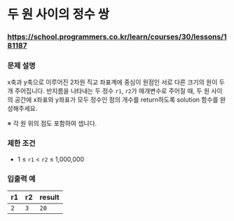 # 두 원 사이의 정수 쌍

### https://school.programmers.co.kr/learn/courses/30/lessons/181187

### 문제 설명

x축과 y축으로 이루어진 2차원 직교 좌표계에 중심이 원점인 서로 다른 크기의 원이 두 개 주어집니다. 반지름을 나타내는 두 정수 `r1`, `r2`가 매개변수로 주어질 때, 두 원 사이의 공간에 x좌표와 y좌표가 모두 정수인 점의 개수를 return하도록 solution 함수를 완성해주세요.

※ 각 원 위의 점도 포함하여 셉니다.

### 제한 조건

-   1 ≤ `r1` < `r2` ≤ 1,000,000

### 입출력 예

| r1  | r2  | result |
| :-- | :-- | :----- |
| `2` | `3` | `20`   |

